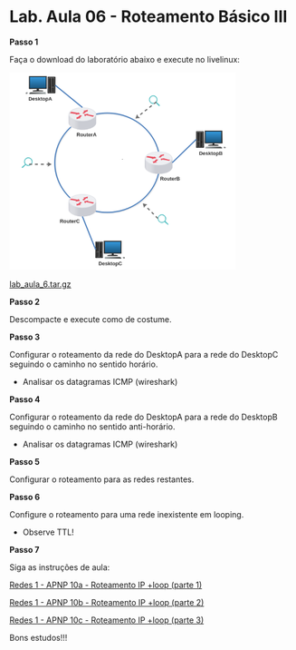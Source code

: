 # Lab. Aula 06 - Roteamento Básico III

**Passo 1**

Faça o download do laboratório abaixo e execute no livelinux: 

![](./lab_aula_6.png)

[lab_aula_6.tar.gz](./lab_aula_6.tar.gz)

**Passo 2**

Descompacte e execute como de costume.

**Passo 3**

Configurar o roteamento da rede do DesktopA para a rede do DesktopC seguindo o caminho no sentido horário.
- Analisar os datagramas ICMP (wireshark) 

**Passo 4**

Configurar o roteamento da rede do DesktopA para a rede do DesktopB seguindo o caminho no sentido anti-horário.
- Analisar os datagramas ICMP (wireshark)

**Passo 5**

Configurar o roteamento para as redes restantes. 

**Passo 6**

Configure o roteamento para uma rede inexistente em looping.
- Observe TTL!

**Passo 7**

Siga as instruções de aula:

[Redes 1 - APNP 10a - Roteamento IP +loop (parte 1)](https://www.youtube.com/watch?v=uz1_ED6dCuM)

[Redes 1 - APNP 10b - Roteamento IP +loop (parte 2)](https://www.youtube.com/watch?v=adBClZ4kznE)

[Redes 1 - APNP 10c - Roteamento IP +loop (parte 3)](https://www.youtube.com/watch?v=Tmt3NEroJmY)

Bons estudos!!!

